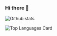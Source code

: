 ### Hi there 👋

![Github stats](https://github-readme-stats.vercel.app/api?username=ajuu-vroo&theme=highcontrast&show_icons=true&count_private=true)

![Top Languages Card](https://github-readme-stats.vercel.app/api/top-langs/?username=ajuu-vroo&layout=compact)

<!--
**ajuu-vroo/ajuu-vroo** is a ✨ _special_ ✨ repository because its `README.md` (this file) appears on your GitHub profile.

Here are some ideas to get you started:

- 🔭 I’m currently working on ...
- 🌱 I’m currently learning ...
- 👯 I’m looking to collaborate on ...
- 🤔 I’m looking for help with ...
- 💬 Ask me about ...
- 📫 How to reach me: ...
- 😄 Pronouns: ...
- ⚡ Fun fact: ...
-->
